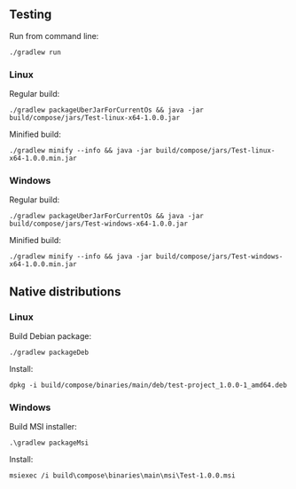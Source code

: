 ## Testing

Run from command line:

    ./gradlew run

### Linux

Regular build:

    ./gradlew packageUberJarForCurrentOs && java -jar build/compose/jars/Test-linux-x64-1.0.0.jar

Minified build:

    ./gradlew minify --info && java -jar build/compose/jars/Test-linux-x64-1.0.0.min.jar

### Windows

Regular build:

    ./gradlew packageUberJarForCurrentOs && java -jar build/compose/jars/Test-windows-x64-1.0.0.jar

Minified build:

    ./gradlew minify --info && java -jar build/compose/jars/Test-windows-x64-1.0.0.min.jar

## Native distributions

### Linux

Build Debian package:

    ./gradlew packageDeb

Install:

    dpkg -i build/compose/binaries/main/deb/test-project_1.0.0-1_amd64.deb

### Windows

Build MSI installer:

    .\gradlew packageMsi

Install:

    msiexec /i build\compose\binaries\main\msi\Test-1.0.0.msi
